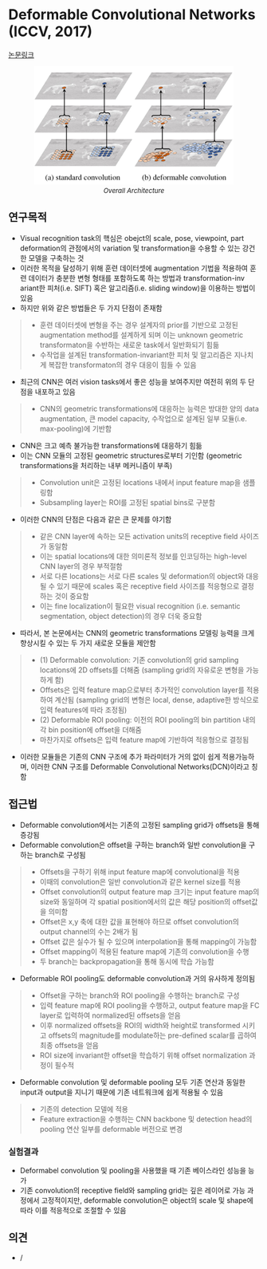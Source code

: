 # Deformable Convolutional Networks (ICCV, 2017)

[논문링크](https://openaccess.thecvf.com/content_iccv_2017/html/Dai_Deformable_Convolutional_Networks_ICCV_2017_paper.html)

<p align="center">
    <img width="400" alt='fig1' src="./img/01_15_01.png?raw=true"></br>
    <em><font size=2>Overall Architecture</font></em>
</p>

## 연구목적
- Visual recognition task의 핵심은 obejct의 scale, pose, viewpoint, part deformation의 관점에서의 variation 및 transformation을 수용할 수 있는 강건한 모델을 구축하는 것
- 이러한 목적을 달성하기 위해 훈련 데이터셋에 augmentation 기법을 적용하여 훈련 데이터가 충분한 변형 형태를 포함하도록 하는 방법과 transformation-inv ariant한 피처(i.e. SIFT) 혹은 알고리즘(i.e. sliding window)을 이용하는 방법이 있음
- 하지만 위와 같은 방법들은 두 가지 단점이 존재함
> - 훈련 데이터셋에 변형을 주는 경우 설계자의 prior를 기반으로 고정된 augmentation method를 설계하게 되며 이는 unknown geometric transformaton을 수반하는 새로운 task에서 일반화되기 힘듦
> - 수작업을 설계된 transformation-invariant한 피처 및 알고리즘은 지나치게 복잡한 transformaton의 경우 대응이 힘들 수 있음
- 최근의 CNN은 여러 vision tasks에서 좋은 성능을 보여주지만 여전히 위의 두 단점을 내포하고 있음
> - CNN의 geometric transformations에 대응하는 능력은 방대한 양의 data augmentation, 큰 model capacity, 수작업으로 설계된 일부 모듈(i.e. max-pooling)에 기반함
- CNN은 크고 예측 불가능한 transformations에 대응하기 힘듦
- 이는 CNN 모듈의 고정된 geometric structures로부터 기인함 (geometric transformations을 처리하는 내부 메커니즘이 부족)
> - Convolution unit은 고정된 locations 내에서 input feature map을 샘플링함
> - Subsampling layer는 ROI를 고정된 spatial bins로 구분함
- 이러한 CNN의 단점은 다음과 같은 큰 문제를 야기함
> - 같은 CNN layer에 속하는 모든 activation units의 receptive field 사이즈가 동일함
> - 이는 spatial locations에 대한 의미론적 정보를 인코딩하는 high-level CNN layer의 경우 부적절함
> - 서로 다른 locations는 서로 다른 scales 및 deformation의 object와 대응될 수 있기 때문에 scales 혹은 receptive field 사이즈를 적응형으로 결정하는 것이 중요함
> - 이는 fine localization이 필요한 visual recognition (i.e. semantic segmentation, object detection)의 경우 더욱 중요함
- 따라서, 본 논문에서는 CNN의 geometric transformations 모델링 능력을 크게 향상시킬 수 있는 두 가지 새로운 모듈을 제안함
> - (1) Deformable convolution: 기존 convolution의 grid sampling locations에 2D offsets를 더해줌 (sampling grid의 자유로운 변형을 가능하게 함)
> - Offsets은 입력 feature map으로부터 추가적인 convolution layer를 적용하여 계산됨 (sampling grid의 변형은 local, dense, adaptive한 방식으로 입력 features에 따라 조정됨)
> - (2) Deformable ROI pooling: 이전의 ROI pooling의 bin partition 내의 각 bin position에 offset을 더해줌
> - 마찬가지로 offsets은 입력 feature map에 기반하여 적응형으로 결정됨
- 이러한 모듈들은 기존의 CNN 구조에 추가 파라미터가 거의 없이 쉽게 적용가능하며, 이러한 CNN 구조를 Deformable Convolutional Networks(DCN)이라고 칭함

## 접근법
- Deformable convolution에서는 기존의 고정된 sampling grid가 offsets을 통해 증강됨
- Deformable convolution은 offset을 구하는 branch와 일반 convolution을 구하는 branch로 구성됨
> - Offsets을 구하기 위해 input feature map에 convolutional을 적용
> - 이때의 convolution은 일반 convolution과 같은 kernel size를 적용
> - Offset convolution의 output feature map 크기는 input feature map의 size와 동일하며 각 spatial position에서의 값은 해당 position의 offset값을 의미함
> - Offset은 x,y 축에 대한 값을 표현해야 하므로 offset convolution의 output channel의 수는 2배가 됨
> - Offset 값은 실수가 될 수 있으며 interpolation을 통해 mapping이 가능함
> - Offset mapping이 적용된 feature map에 기존의 convolution을 수행
> - 두 branch는 backpropagation을 통해 동시에 학습 가능함
- Deformable ROI pooling도 deformable convolution과 거의 유사하게 정의됨
> - Offset을 구하는 branch와 ROI pooling을 수행하는 branch로 구성
> - 입력 feature map에 ROI pooling을 수행하고, output feature map을 FC layer로 입력하여 normalized된 offsets을 얻음
> - 이후 normalized offsets을 ROI의 width와 height로 transformed 시키고 offsets의 magnitude를 modulate하는 pre-defined scalar를 곱하여 최종 offsets을 얻음
> - ROI size에 invariant한 offset을 학습하기 위해 offset normalization 과정이 필수적
- Deformable convolution 및 deformable pooling 모두 기존 연산과 동일한 input과 output을 지니기 때문에 기존 네트워크에 쉽게 적용될 수 있음
> - 기존의 detection 모델에 적용
> - Feature extraction을 수행하는 CNN backbone 및 detection head의 pooling 연산 일부를 deformable 버전으로 변경

### 실험결과
- Deformabel convolution 및 pooling을 사용했을 때 기존 베이스라인 성능을 능가
- 기존 convolution의 receptive field와 sampling grid는 깊은 레이어로 가능 과정에서 고정적이지만, deformable convolution은 object의 scale 및 shape에 따라 이를 적응적으로 조절할 수 있음

## 의견
- /